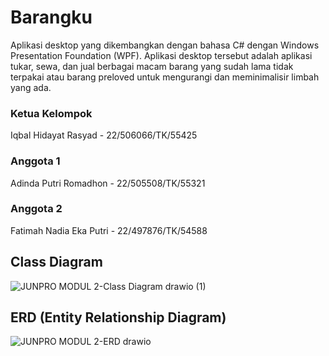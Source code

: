 # Barangku

Aplikasi desktop yang dikembangkan dengan bahasa C# dengan Windows Presentation Foundation (WPF). Aplikasi desktop tersebut adalah aplikasi tukar, sewa, dan jual berbagai macam barang yang sudah lama tidak terpakai atau barang preloved untuk mengurangi dan meminimalisir limbah yang ada.

### Ketua Kelompok
Iqbal Hidayat Rasyad - 22/506066/TK/55425

### Anggota 1
Adinda Putri Romadhon - 22/505508/TK/55321

### Anggota 2
Fatimah Nadia Eka Putri - 22/497876/TK/54588



## Class Diagram

![JUNPRO MODUL 2-Class Diagram drawio (1)](https://github.com/user-attachments/assets/8fa4d6e9-99f1-4c70-8a44-337c2925cf49)

## ERD (Entity Relationship Diagram)
![JUNPRO MODUL 2-ERD  drawio](https://github.com/user-attachments/assets/eafe4148-6cc1-4f4a-bf26-d2f3348d604b)
